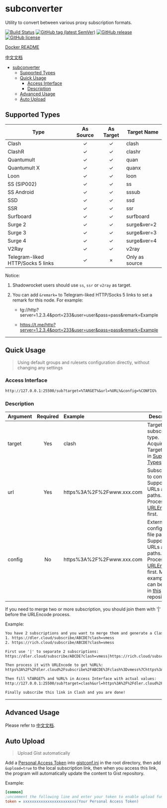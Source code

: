 # subconverter

Utility to convert between various proxy subscription formats.

[![Build Status](https://github.com/dick318/subconverter/actions/workflows/build.yml/badge.svg)](https://github.com/dick318/subconverter/actions)
[![GitHub tag (latest SemVer)](https://img.shields.io/github/tag/dick318/subconverter)](https://github.com/dick318/subconverter/tags)
[![GitHub release](https://img.shields.io/github/release/dick318/subconverter)](https://github.com/dick318/subconverter/releases)
[![GitHub license](https://img.shields.io/github/license/dick318/subconverter)](https://github.com/dick318/subconverter/blob/master/LICENSE)

[Docker README](https://github.com/dick318/subconverter/blob/master/README-docker.md)

[中文文档](https://github.com/dick318/subconverter/blob/master/README-cn.md)

- [subconverter](#subconverter)
  - [Supported Types](#supported-types)
  - [Quick Usage](#quick-usage)
    - [Access Interface](#access-interface)
    - [Description](#description)
  - [Advanced Usage](#advanced-usage)
  - [Auto Upload](#auto-upload)

## Supported Types

| Type         | As Source  | As Target    | Target Name |
| ------------ | :--------: | :----------: | ----------- |
| Clash        |     ✓      |      ✓       | clash       |
| ClashR       |     ✓      |      ✓       | clashr      |
| Quantumult   |     ✓      |      ✓       | quan        |
| Quantumult X |     ✓      |      ✓       | quanx       |
| Loon         |     ✓      |      ✓       | loon        |
| SS (SIP002)  |     ✓      |      ✓       | ss          |
| SS Android   |     ✓      |      ✓       | sssub       |
| SSD          |     ✓      |      ✓       | ssd         |
| SSR          |     ✓      |      ✓       | ssr         |
| Surfboard    |     ✓      |      ✓       | surfboard   |
| Surge 2      |     ✓      |      ✓       | surge&ver=2 |
| Surge 3      |     ✓      |      ✓       | surge&ver=3 |
| Surge 4      |     ✓      |      ✓       | surge&ver=4 |
| V2Ray        |     ✓      |      ✓       | v2ray       |
| Telegram-liked HTTP/Socks 5 links |     ✓      |      ×       | Only as source |

Notice:

1. Shadowrocket users should use `ss`, `ssr` or `v2ray` as target.

2. You can add `&remark=` to Telegram-liked HTTP/Socks 5 links to set a remark for this node. For example:

   - tg://http?server=1.2.3.4&port=233&user=user&pass=pass&remark=Example

   - https://t.me/http?server=1.2.3.4&port=233&user=user&pass=pass&remark=Example


---

## Quick Usage

> Using default groups and rulesets configuration directly, without changing any settings

### Access Interface

```txt
http://127.0.0.1:25500/sub?target=%TARGET%&url=%URL%&config=%CONFIG%
```

### Description

| Argument | Required | Example | Description |
| -------- | :------: | :------ | ----------- |
| target   | Yes      | clash   | Target subscription type. Acquire from Target Name in [Supported Types](#supported-types). |
| url      | Yes      | https%3A%2F%2Fwww.xxx.com | Subscription to convert. Supports URLs and file paths. Process with [URLEncode](https://www.urlencoder.org/) first. |
| config   | No       | https%3A%2F%2Fwww.xxx.com | External configuration file path. Supports URLs and file paths. Process with [URLEncode](https://www.urlencoder.org/) first. More examples can be found in [this](https://github.com/lzdnico/subconverteriniexample) repository. |

If you need to merge two or more subscription, you should join them with '|' before the URLEncode process.

Example:

```txt
You have 2 subscriptions and you want to merge them and generate a Clash subscription:
1. https://dler.cloud/subscribe/ABCDE?clash=vmess
2. https://rich.cloud/subscribe/ABCDE?clash=vmess

First use '|' to separate 2 subscriptions:
https://dler.cloud/subscribe/ABCDE?clash=vmess|https://rich.cloud/subscribe/ABCDE?clash=vmess

Then process it with URLEncode to get %URL%:
https%3A%2F%2Fdler.cloud%2Fsubscribe%2FABCDE%3Fclash%3Dvmess%7Chttps%3A%2F%2Frich.cloud%2Fsubscribe%2FABCDE%3Fclash%3Dvmess

Then fill %TARGET% and %URL% in Access Interface with actual values:
http://127.0.0.1:25500/sub?target=clash&url=https%3A%2F%2Fdler.cloud%2Fsubscribe%2FABCDE%3Fclash%3Dvmess%7Chttps%3A%2F%2Frich.cloud%2Fsubscribe%2FABCDE%3Fclash%3Dvmess

Finally subscribe this link in Clash and you are done!
```

---

## Advanced Usage

Please refer to [中文文档](https://github.com/dick318/subconverter/blob/master/README-cn.md#%E8%BF%9B%E9%98%B6%E7%94%A8%E6%B3%95).

## Auto Upload

> Upload Gist automatically

Add a [Personal Access Token](https://github.com/settings/tokens/new) into [gistconf.ini](./gistconf.ini) in the root directory, then add `&upload=true` to the local subscription link, then when you access this link, the program will automatically update the content to Gist repository.

Example:

```ini
[common]
;uncomment the following line and enter your token to enable upload function
token = xxxxxxxxxxxxxxxxxxxxxxxx(Your Personal Access Token)
```

